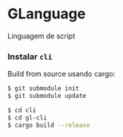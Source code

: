 # GLanguage
Linguagem de script

### Instalar `cli`

Build from source usando cargo:

```bash
$ git submodule init
$ git submodule update

$ cd cli
$ cd gl-cli
$ cargo build --release
```
